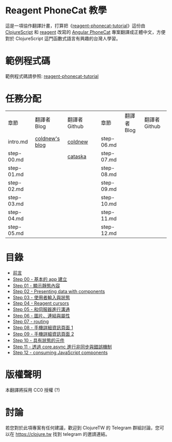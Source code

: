 
Reagent PhoneCat 教學
=======

這是一項協作翻譯計畫，打算把《[reagent-phonecat-tutorial](https://github.com/vvvvalvalval/reagent-phonecat-tutorial/wiki)》這份由 [ClojureScript](https://clojurescript.org) 和 [reagent](https://reagent-project.github.io) 改寫的 [Angular PhoneCat](https://github.com/angular/angular-phonecat) 專案翻譯成正體中文，方便對於 ClojureScript 這門函數式語言有興趣的台灣人學習。

範例程式碼
=======

範例程式碼請參照: [reagent-phonecat-tutorial](https://github.com/vvvvalvalval/reagent-phonecat-tutorial)

任務分配
=======

<table width="100%">
    <tr>
        <td>章節</td>
        <td>翻譯者 Blog</td>
        <td>翻譯者 Github</td>
        <td></td>
        <td>章節</td>
        <td>翻譯者 Blog</td>
        <td>翻譯者 Github</td>
    </tr>
    <tr>
        <td>intro.md</td>
        <td><a href="https://coldnew.github.io">coldnew's blog</a></td>
        <td><a href="https://github.com/coldnew">coldnew</a></td>
        <td></td>
        <td>step-06.md</td>
        <td></td>
        <td></td>
    </tr>
    <tr>
        <td>step-00.md</td>
        <td></td>
        <td><a href="https://github.com/cataska">cataska</a></td>
        <td></td>
        <td>step-07.md</td>
        <td></td>
        <td></td>
    </tr>
    <tr>
        <td>step-01.md</td>
        <td></td>
        <td></td>
        <td></td>
        <td>step-08.md</td>
        <td></td>
        <td></td>
    </tr> 
    <tr>
        <td>step-02.md</td>
        <td></td>
        <td></td>
        <td></td>
        <td>step-09.md</td>
        <td></td>
        <td></td>
    </tr>
    <tr>
        <td>step-03.md</td>
        <td></td>
        <td></td>
        <td></td>
        <td>step-10.md</td>
        <td></td>
        <td></td>
    </tr> 
    <tr>
        <td>step-04.md</td>
        <td></td>
        <td></td>
        <td></td>
        <td>step-11.md</td>
        <td></td>
        <td></td>
    </tr>
    <tr>
        <td>step-05.md</td>
        <td></td>
        <td></td>
        <td></td>
        <td>step-12.md</td>
        <td></td>
        <td></td>
    </tr> 
</table>

目錄
======

- [前言](https://github.com/clojure-tw/reagent-phonecat-tutorial-zh_TW/blob/master/intro.md)
- [Step 00 - 基本的 app 建立](https://github.com/clojure-tw/reagent-phonecat-tutorial-zh_TW/blob/master/step-00.md)
- [Step 01 - 顯示靜態內容](https://github.com/clojure-tw/reagent-phonecat-tutorial-zh_TW/blob/master/step-01.md)
- [Step 02 - Presenting data with components](https://github.com/clojure-tw/reagent-phonecat-tutorial-zh_TW/blob/master/step-02.md)
- [Step 03 - 使用者輸入與狀態](https://github.com/clojure-tw/reagent-phonecat-tutorial-zh_TW/blob/master/step-03.md)
- [Step 04 - Reagent cursors](https://github.com/clojure-tw/reagent-phonecat-tutorial-zh_TW/blob/master/step-04.md)
- [Step 05 - 和伺服器進行溝通](https://github.com/clojure-tw/reagent-phonecat-tutorial-zh_TW/blob/master/step-05.md)
- [Step 06 - 圖片、連結與屬性](https://github.com/clojure-tw/reagent-phonecat-tutorial-zh_TW/blob/master/step-06.md)
- [Step 07 - routing](https://github.com/clojure-tw/reagent-phonecat-tutorial-zh_TW/blob/master/step-07.md)
- [Step 08 - 手機詳細資訊頁面 1](https://github.com/clojure-tw/reagent-phonecat-tutorial-zh_TW/blob/master/step-08.md)
- [Step 09 - 手機詳細資訊頁面 2](https://github.com/clojure-tw/reagent-phonecat-tutorial-zh_TW/blob/master/step-09.md)
- [Step 10 - 具有狀態的元件](https://github.com/clojure-tw/reagent-phonecat-tutorial-zh_TW/blob/master/step-10.md) 
- [Step 11 - 透過 core.async 進行非同步與錯誤機制](https://github.com/clojure-tw/reagent-phonecat-tutorial-zh_TW/blob/master/step-11.md)
- [Step 12 - consuming JavaScript components](https://github.com/clojure-tw/reagent-phonecat-tutorial-zh_TW/blob/master/step-12.md)


版權聲明
=======

本翻譯將採用 CC0 授權 (?)


討論
======

若您對於此項專案有任何建議，歡迎到 ClojureTW 的 Telegram 群組討論，您可以在 https://clojure.tw 找到 telegram 的邀請連結。

